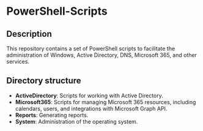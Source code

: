 # PowerShell-Scripts

## Description
This repository contains a set of PowerShell scripts to facilitate the administration of Windows, Active Directory, DNS, Microsoft 365, and other services.

## Directory structure
- **ActiveDirectory**: Scripts for working with Active Directory.
- **Microsoft365**: Scripts for managing Microsoft 365 resources, including calendars, users, and integrations with Microsoft Graph API.
- **Reports**: Generating reports.
- **System**: Administration of the operating system.
